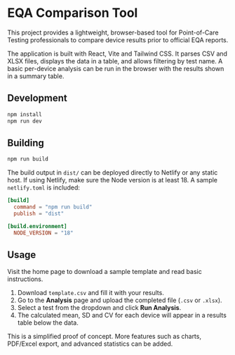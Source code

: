 # EQA Comparison Tool

This project provides a lightweight, browser-based tool for Point-of-Care Testing professionals to compare device results prior to official EQA reports.

The application is built with React, Vite and Tailwind CSS. It parses CSV and XLSX files, displays the data in a table, and allows filtering by test name. A basic per-device analysis can be run in the browser with the results shown in a summary table.

## Development

```bash
npm install
npm run dev
```

## Building

```bash
npm run build
```

The build output in `dist/` can be deployed directly to Netlify or any static host.
If using Netlify, make sure the Node version is at least 18. A sample
`netlify.toml` is included:

```toml
[build]
  command = "npm run build"
  publish = "dist"

[build.environment]
  NODE_VERSION = "18"
```

## Usage

Visit the home page to download a sample template and read basic instructions.

1. Download `template.csv` and fill it with your results.
2. Go to the **Analysis** page and upload the completed file (`.csv` or `.xlsx`).
3. Select a test from the dropdown and click **Run Analysis**.
4. The calculated mean, SD and CV for each device will appear in a results table below the data.

This is a simplified proof of concept. More features such as charts, PDF/Excel export, and advanced statistics can be added.

